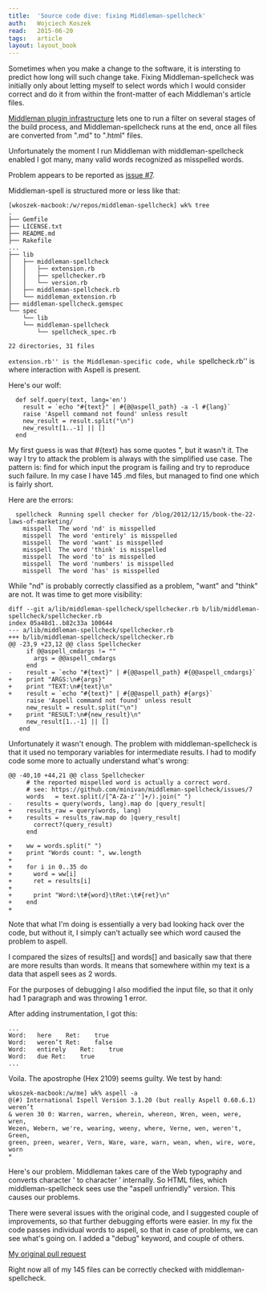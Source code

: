 ```yaml
---
title:	'Source code dive: fixing Middleman-spellcheck'
auth:	Wojciech Koszek
read:	2015-06-20
tags:	article
layout: layout_book
---
```


Sometimes when you make a change to the software, it is intersting to
predict how long will such change take. Fixing Middleman-spellcheck was
initially only about letting myself to select words which I would consider
correct and do it from within the front-matter of each Middleman's article
files.

[Middleman plugin infrastructure](https://middlemanapp.com/advanced/custom_extensions/) lets
one to run a filter on several stages of the build process, and
Middleman-spellcheck runs at the end, once all files are converted from
".md" to ".html" files.

Unfortunately the moment I run Middleman with middleman-spellcheck enabled I
got many, many valid words recognized as misspelled words.

Problem appears to be reported as
[issue #7](https://github.com/minivan/middleman-spellcheck/issues/7).

Middleman-spell is structured more or less like that:

	[wkoszek-macbook:/w/repos/middleman-spellcheck] wk% tree
	.
	├── Gemfile
	├── LICENSE.txt
	├── README.md
	├── Rakefile
	...
	├── lib
	│   ├── middleman-spellcheck
	│   │   ├── extension.rb
	│   │   ├── spellchecker.rb
	│   │   └── version.rb
	│   ├── middleman-spellcheck.rb
	│   └── middleman_extension.rb
	├── middleman-spellcheck.gemspec
	└── spec
	    └── lib
		└── middleman-spellcheck
		    └── spellcheck_spec.rb

	22 directories, 31 files

``extension.rb'' is the Middleman-specific code, while ``spellcheck.rb'' is
where interaction with Aspell is present.

Here's our wolf:

	  def self.query(text, lang='en')
	    result = `echo "#{text}" | #{@@aspell_path} -a -l #{lang}`
	    raise 'Aspell command not found' unless result
	    new_result = result.split("\n")
	    new_result[1..-1] || []
	  end

My first guess is was that #{text} has some quotes ", but it wasn't it.
The way I try to attack the problem is always with the simplified use case.
The pattern is: find for which input the program is failing and try to
reproduce such failure. In my case I have 145 .md files, but managed to find
one which is fairly short.

Here are the errors:

	  spellcheck  Running spell checker for /blog/2012/12/15/book-the-22-laws-of-marketing/
	    misspell  The word 'nd' is misspelled
	    misspell  The word 'entirely' is misspelled
	    misspell  The word 'want' is misspelled
	    misspell  The word 'think' is misspelled
	    misspell  The word 'to' is misspelled
	    misspell  The word 'numbers' is misspelled
	    misspell  The word 'has' is misspelled

While "nd" is probably correctly classified as a problem, "want" and "think"
are not. It was time to get more visibility:

	diff --git a/lib/middleman-spellcheck/spellchecker.rb b/lib/middleman-spellcheck/spellchecker.rb
	index 05a48d1..b82c33a 100644
	--- a/lib/middleman-spellcheck/spellchecker.rb
	+++ b/lib/middleman-spellcheck/spellchecker.rb
	@@ -23,9 +23,12 @@ class Spellchecker
	     if @@aspell_cmdargs != ""
	       args = @@aspell_cmdargs
	     end
	-    result = `echo "#{text}" | #{@@aspell_path} #{@@aspell_cmdargs}`
	+    print "ARGS:\n#{args}"
	+    print "TEXT:\n#{text}\n"
	+    result = `echo "#{text}" | #{@@aspell_path} #{args}`
	     raise 'Aspell command not found' unless result
	     new_result = result.split("\n")
	+    print "RESULT:\n#{new_result}\n"
	     new_result[1..-1] || []
	   end

Unfortunately it wasn't enough. The problem with middleman-spellcheck is
that it used no temporary variables for intermediate results. I had to
modify code some more to actually understand what's wrong:

	@@ -40,10 +44,21 @@ class Spellchecker
	     # the reported mispelled word is actually a correct word.
	     # see: https://github.com/minivan/middleman-spellcheck/issues/7
	     words   = text.split(/[^A-Za-z’']+/).join(" ")
	-    results = query(words, lang).map do |query_result|
	+    results_raw = query(words, lang)
	+    results = results_raw.map do |query_result|
	       correct?(query_result)
	     end

	+    ww = words.split(" ")
	+    print "Words count: ", ww.length
	+
	+    for i in 0..35 do
	+      word = ww[i]
	+      ret = results[i]
	+
	+      print "Word:\t#{word}\tRet:\t#{ret}\n"
	+    end
	+

Note that what I'm doing is essentially a very bad looking hack over the
code, but without it, I simply can't actually see which word caused the
problem to aspell.

I compared the sizes of results[] and words[] and basically saw that there
are more results than words. It means that somewhere within my text is a
data that aspell sees as 2 words.

For the purposes of debugging I also modified the input file, so that it
only had 1 paragraph and was throwing 1 error.

After adding instrumentation, I got this:

	...
	Word:	here	Ret:	true
	Word:	weren’t	Ret:	false
	Word:	entirely	Ret:	true
	Word:	due	Ret:	true
	...

Voila. The apostrophe (Hex 2109) seems guilty. We test by hand:


	wkoszek-macbook:/w/me] wk% aspell -a
	@(#) International Ispell Version 3.1.20 (but really Aspell 0.60.6.1)
	weren’t
	& weren 30 0: Warren, warren, wherein, whereon, Wren, ween, were, wren,
	Wezen, Webern, we're, wearing, weeny, where, Verne, wen, weren't, Green,
	green, preen, wearer, Vern, Ware, ware, warn, wean, when, wire, wore, worn
	*

Here's our problem. Middleman takes care of the Web typography and converts
character ' to character ’ internally. So HTML files, which
middleman-spellcheck sees use the "aspell unfriendly" version. This causes
our problems.

There were several issues with the original code, and I suggested couple
of improvements, so that further debugging efforts were easier. In my fix
the code passes individual words to aspell, so that in case of problems, we
can see what's going on. I added a "debug" keyword, and couple of others.

[My original pull request](https://github.com/minivan/middleman-spellcheck/pull/12)

Right now all of my 145 files can be correctly checked with
middleman-spellcheck.
